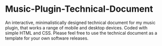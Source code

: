 # Music-Plugin-Technical-Document
An interactive, minimalistically designed technical document for my music plugin, that works a range of mobile and desktop devices. Coded with simple HTML and CSS. Please feel free to use the technical document as a template for your own software releases. 
